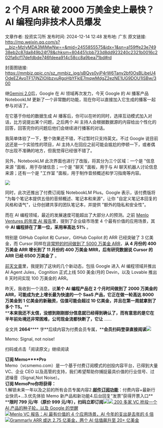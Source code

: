 # 2 个月 ARR 破 2000 万美金史上最快？ AI 编程向非技术人员爆发

文章作者: 投资实习所
发布时间: 2024-12-14 12:48
发布地: 广东
原文链接: http://mp.weixin.qq.com/s?__biz=MzIyMDA3MjMwNw==&mid=2455855575&idx=1&sn=a159ffe23e74938eb2c87da849b24f78&chksm=804451cbb733d8dd923240c2321b0016c202fa6cf17defdbde746fdeea914c58cc8a9bea71bd#rd

封面图链接: https://mmbiz.qpic.cn/sz_mmbiz_jpg/sBQys0vjP4rW6Tanv2bf0OsBLibeU4OdeEZAvoTF17jNZIOIibzvuRgoHbYFklE7mqwMdgZ2ezNE1UG9DOU1ISBw/300

继[Gemini
2.0](https://mp.weixin.qq.com/s?__biz=MzIyMDA3MjMwNw==&mid=2455855559&idx=1&sn=add76c245ef5d130496b4650af823c1a&scene=21#wechat_redirect)后，Google
在 AI 领域再次发力，今天 Google 的 AI 播客产品 NotebookLM 更新了一个非常酷的功能，现在你可以直接加入它生成的播客一起参与对话了。

在它基于你给的数据生成 AI 播客后，你可以在听的同时，选择互动模式加入对话，比方说提出某个问题，之后两个 AI
主持人会根据数据源的内容给出个性化的回答，回答完你的问题后他们会继续进行播客的对话。

我简单体验了一下，整个效果还不错，不过暂时只支持英文。不过 Google 说目前这还是一个实验性的项目，AI
主持人在回应之前可能会尴尬的停顿一下，或者偶尔出现不准确的地方，但我觉得已经很不错了。

另外，NotebookLM 此次界面也进行了改版，将其分为三个区域：一个是 "信息来源 "面板，用于存储信息；一个是 "聊天 "面板，用于与 AI
聊天机器人讨论信息来源；还有一个是 "工作室 "面板，用于制作音频概述和学习指南等内容。

![](https://mmbiz.qpic.cn/sz_mmbiz_gif/sBQys0vjP4rW6Tanv2bf0OsBLibeU4OdeUJrPpjn00NHPmO6AV7v8zabOV2QmeSr4KF65uyibpSka01egOYXkUZw/640?wx_fmt=gif&from=appmsg)

  

同时，此次还推出了付费订阅版 NotebookLM Plus。Google 表示，该付费版将 "为每个笔记本提供五倍的音频概述、笔记本和来源"，让你
"自定义笔记本回复的风格和语气"，让你创建共享的团队笔记本，并提供 "额外的隐私和安全性"。

而在 AI 编程领域，最近的发展速度可能超出了大部分人的预测。之前 [Menlo Ventures 的年度 AI
报告](https://mp.weixin.qq.com/s?__biz=MzIyMDA3MjMwNw==&mid=2455855441&idx=1&sn=654320b7b5e5f694775cc3eeb52a7bb3&scene=21#wechat_redirect)里，提到了企业级市场里
4 个最有价值的应用场景，其中 **AI 编程排在了第一位，采用率高达 51%** 。

特别是 GitHub Copilot 和 Cursor，GitHub Copilot 的 ARR 已经突破了 3 亿美金，而 Cursor
同样在[非常短的时间做到了 5000 万美金
ARR](https://mp.weixin.qq.com/s?__biz=MzIyMDA3MjMwNw==&mid=2455855326&idx=1&sn=438999c796479c3f9238311334a6ea44&scene=21#wechat_redirect)，**从
4 月份的 400 万美金 ARR 增长到了 11 月份的 400 万美金 MRR，后有研究数据说 Cursor 的 ARR 已经 6500 万美金了**
。

[前天文章](https://mp.weixin.qq.com/s?__biz=MzIyMDA3MjMwNw==&mid=2455855559&idx=1&sn=add76c245ef5d130496b4650af823c1a&scene=21#wechat_redirect)里，我提到了这块的几个新动态，包括
Google 进入 AI 编程领域并推出 AI Agent Jules，Cognition 正式上线 500 美金/月的 Devin，以及 Lovable
推出 8 天时间实现 100 万美金的 ARR。

昨天，我收到一个消息，说**某个** **AI 编程产品在 2 个月时间做到了 2000 万美金的 ARR，可能成为史上增长最为快速的一个 SaaS
产品，它正在做一轮高达 8000 万美金到 1 亿美金的新融资，估值可能会超过 10 亿美金，并且在第一周就拿到了多个 TS。****  
****本来我还不太信，没想到刚刚部分信息就已经得到确认了，而有意思的是它在半年前处境还非常困难，公司现金流都快断了，它让** ……

全文共 **2664******
字**后续内容为付费会员专属，****会员扫码登录直接阅读**![](https://mmbiz.qpic.cn/sz_mmbiz_png/sBQys0vjP4rW6Tanv2bf0OsBLibeU4OdeoZMWH34SN9icvslNIaslUHKFn3ARPCSicRPHwIkcmqZjjmnMPzZ3rbqg/640?wx_fmt=png&from=appmsg)  

Memo: Signal, not noise!

扫码或点击「阅读原文」继续阅读

**订阅 Memo****Pro**  
Memo（vcsmemo.com）是一个基于付费订阅模式的创投内容平台，已得到大量 VC、企业 CEO
以及高管的支持，我们希望帮助你捕捉最具价值的行业信号、过滤噪音（Signal,Not Noise）。  
**订阅 Memo****Pro****你将获得：**  
1.解锁未来一年以及之前的所有会员专属内容2.[**邮件订阅功能**](https://mp.weixin.qq.com/s?__biz=MzIyMDA3MjMwNw==&mid=2455853781&idx=1&sn=b6f8e3ddc87e9531f3f8c3e9cd98bd9f&scene=21#wechat_redirect)：付费内容+最新行业快讯+...3.优先体验
Memo 新产品和新功能4.后台回复“发票”获得开票入口**  
****限时 799 元/年（原价 999
元/年），扫码立即订阅**![](https://mmbiz.qpic.cn/mmbiz_png/mrJibAziaMQhQGoNHniac6wGOyRe172dlS0HCYicyjiaCTtly2pULIz6YPNsXeRjoQFSuDYezsia4ibhbAc1X3GKtVRyw/640?wx_fmt=png&wxfrom=5&wx_lazy=1&wx_co=1)[![](https://mmbiz.qpic.cn/sz_mmbiz_jpg/sBQys0vjP4r1kBc3fCdYdG3WibTdQpiau3PsicsXPJycVTBFYBiapicJEBvzwZJBPaYIM71vHqicIMNTGDaoqVO6oJnQ/640?wx_fmt=jpeg)
200 多家 VC 抢投一个 AI 产品的种子轮，以及 Google
的觉醒](https://mp.weixin.qq.com/s?__biz=MzIyMDA3MjMwNw==&mid=2455855559&idx=1&sn=add76c245ef5d130496b4650af823c1a&scene=21#wechat_redirect)  
[![](https://mmbiz.qpic.cn/sz_mmbiz_jpg/sBQys0vjP4puHSqWB2YHibw1uVZ6e2n7TqgSenfsaC1p7z3kFJFUJfkOK8AgeJU2chm7PXU3VSiaUzIh1K0uibpCQ/640?wx_fmt=jpeg)Menlo
VC 报告：AI 最有价值的 4 个应用场景，AI 今年的支出是去年的 6
倍](https://mp.weixin.qq.com/s?__biz=MzIyMDA3MjMwNw==&mid=2455855441&idx=1&sn=654320b7b5e5f694775cc3eeb52a7bb3&scene=21#wechat_redirect)  
[![](https://mmbiz.qpic.cn/sz_mmbiz_jpg/sBQys0vjP4qCpKyEUd4lnPDG0A8IxxiaUo8VaOxicibFB0LLn7Wmjgzw7Sj7xseBMsrQETnJuogwn4KbyiaQk8NHEg/640?wx_fmt=jpeg)Grammarly
ARR 或达 2.75 亿美金，两个 AI 估值飙升至 20+
亿美金](https://mp.weixin.qq.com/s?__biz=MzIyMDA3MjMwNw==&mid=2455855326&idx=1&sn=438999c796479c3f9238311334a6ea44&scene=21#wechat_redirect)

  

